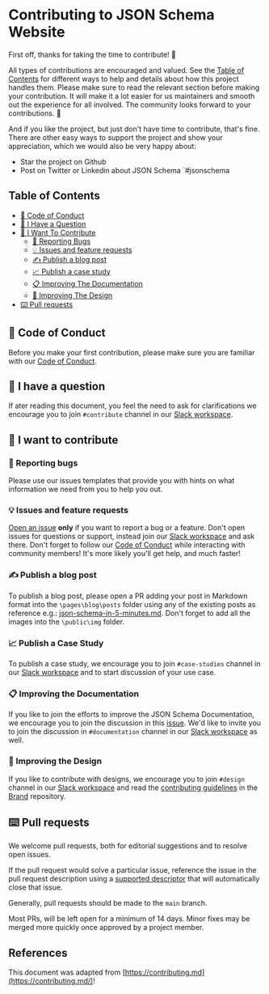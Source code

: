 # Contributing to JSON Schema Website

First off, thanks for taking the time to contribute! 🫶

All types of contributions are encouraged and valued. See the [Table of Contents](#table-of-contents) for different ways to help and details about how this project handles them. Please make sure to read the relevant section before making your contribution. It will make it a lot easier for us maintainers and smooth out the experience for all involved. The community looks forward to your contributions. 🎉

And if you like the project, but just don't have time to contribute, that's fine. There are other easy ways to support the project and show your appreciation, which we would also be very happy about:
- Star the project on Github
- Post on Twitter or Linkedin about JSON Schema `#jsonschema

## Table of Contents

- [🌱 Code of Conduct](#code-of-conduct)
- [💬 I Have a Question](#i-have-a-question)
- [🍻 I Want To Contribute](#i-want-to-contribute)
  - [🐞 Reporting Bugs](#reporting-bugs)
  - [💡 Issues and feature requests](#suggesting-enhancements)
  - [✍️ Publish a blog post](#write-a-blog-post)
  - [📈 Publish a case study](#publish-a-case-study)
  - [📋 Improving The Documentation](#improving-the-documentation)
  - [🎨 Improving The Design](#improving-the-design)
- [⌨️ Pull requests](#pull-requests)

## 🌱 Code of Conduct

Before you make your first contribution, please make sure you are familiar with our [Code of Conduct](https://github.com/json-schema-org/.github/blob/main/CODE_OF_CONDUCT.md).

## 💬 I have a question

If ater reading this document, you feel the need to ask for clarifications we encourage you to join `#contribute` channel in our [Slack workspace](https://json-schema.slack.com/join/shared_invite/zt-1ywpdj4yd-bXiBLjYEbKWUjzon0qiY9Q#/shared-invite/email).

## 🍻 I want to contribute

### 🐞 Reporting bugs

Please use our issues templates that provide you with hints on what information we need from you to help you out.

### 💡 Issues and feature requests

[Open an issue](https://github.com/json-schema-org/website/issues/new) **only** if you want to report a bug or a feature. Don't open issues for questions or support, instead join our [Slack workspace](https://www.json-schema.org/slack) and ask there. Don't forget to follow our [Code of Conduct](https://github.com/json-schema-org/.github/blob/main/CODE_OF_CONDUCT.md) while interacting with community members! It's more likely you'll get help, and much faster!

### ✍️ Publish a blog post

To publish a blog post, please open a PR adding your post in Markdown format into the `\pages\blog\posts` folder using any of the existing posts as reference e.g.: [json-schema-in-5-minutes.md](https://github.com/json-schema-org/website/blob/main/pages/blog/posts/json-schema-in-5-minutes.md?plain=1). Don't forget to add all the images into the `\public\img` folder.

### 📈 Publish a Case Study

To publish a case study, we encourage you to join `#case-studies` channel in our [Slack workspace](https://json-schema.slack.com/join/shared_invite/zt-1ywpdj4yd-bXiBLjYEbKWUjzon0qiY9Q#/shared-invite/email) and to start discussion of your use case.

### 📋 Improving the Documentation

If you like to join the efforts to improve the JSON Schema Documentation, we encourage you to join the discussion in this [issue](https://github.com/json-schema-org/community/issues/421). We'd like to invite you to join the discussion in `#documentation` channel in our [Slack workspace](https://json-schema.slack.com/join/shared_invite/zt-1ywpdj4yd-bXiBLjYEbKWUjzon0qiY9Q#/shared-invite/email) as well.

### 🎨 Improving the Design

If you like to contribute with designs, we encourage you to join `#design` channel in our [Slack workspace](https://json-schema.slack.com/join/shared_invite/zt-1ywpdj4yd-bXiBLjYEbKWUjzon0qiY9Q#/shared-invite/email) and read the [contributing guidelines](https://github.com/json-schema-org/brand/blob/master/CONTRIBUTING.md) in the [Brand](https://github.com/json-schema-org/brand) repository.

## ⌨️ Pull requests

We welcome pull requests, both for editorial suggestions and to resolve open issues.

If the pull request would solve a particular issue, reference the issue in the pull request description using a [supported descriptor](https://docs.github.com/en/issues/tracking-your-work-with-issues/linking-a-pull-request-to-an-issue#linking-a-pull-request-to-an-issue-using-a-keyword) that will automatically close that issue.

Generally, pull requests should be made to the `main` branch.

Most PRs, will be left open for a minimum of 14 days.  Minor fixes may be merged more quickly once approved by a project member.

## References 
This document was adapted from [https://contributing.md](https://contributing.md/)!






